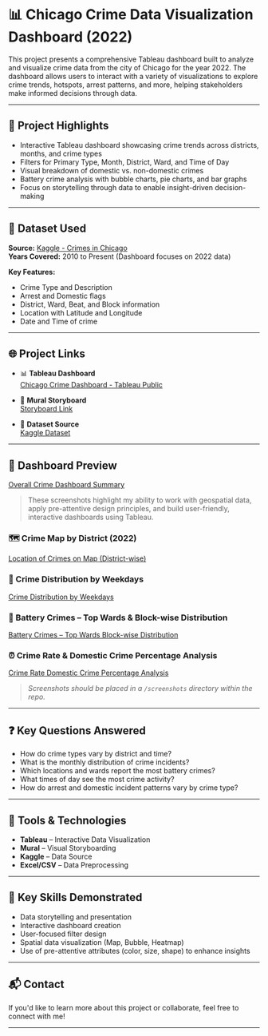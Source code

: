 # 📊 Chicago Crime Data Visualization Dashboard (2022)

This project presents a comprehensive Tableau dashboard built to analyze and visualize crime data from the city of Chicago for the year 2022. The dashboard allows users to interact with a variety of visualizations to explore crime trends, hotspots, arrest patterns, and more, helping stakeholders make informed decisions through data.

---

## 🚀 Project Highlights

- Interactive Tableau dashboard showcasing crime trends across districts, months, and crime types
- Filters for Primary Type, Month, District, Ward, and Time of Day
- Visual breakdown of domestic vs. non-domestic crimes
- Battery crime analysis with bubble charts, pie charts, and bar graphs
- Focus on storytelling through data to enable insight-driven decision-making

---

## 📁 Dataset Used

**Source:** [Kaggle - Crimes in Chicago](https://www.kaggle.com/datasets/onlyrohit/crimes-in-chicago)  
**Years Covered:** 2010 to Present (Dashboard focuses on 2022 data)

**Key Features:**
- Crime Type and Description
- Arrest and Domestic flags
- District, Ward, Beat, and Block information
- Location with Latitude and Longitude
- Date and Time of crime

---

## 🌐 Project Links

- 📊 **Tableau Dashboard**  
  [Chicago Crime Dashboard - Tableau Public](https://public.tableau.com/views/ChicagoCrimerate2022/Story?:language=en-US&:sid=&:display_count=n&:origin=viz_share_link)

- 🧱 **Mural Storyboard**  
  [Storyboard Link](https://app.mural.co/t/dvprojectteam254922/m/dvprojectteam254922/1712262985300/bbd17248ab82d3de137eb9800d671a553a2374bc?sender=uc22c74ebaa73e050e3c94325)

- 📂 **Dataset Source**  
  [Kaggle Dataset](https://www.kaggle.com/datasets/onlyrohit/crimes-in-chicago)

---

## 📸 Dashboard Preview
[Overall Crime Dashboard Summary](https://github.com/user-attachments/assets/c0649741-4e82-4737-b5e8-a28c5d3d2304)

> These screenshots highlight my ability to work with geospatial data, apply pre-attentive design principles, and build user-friendly, interactive dashboards using Tableau.

### 🗺️ Crime Map by District (2022)
[Location of Crimes on Map (District-wise)](https://github.com/user-attachments/assets/4f26a718-6e12-4dd8-92d0-d5582ed73825)


### 📅 Crime Distribution by Weekdays
[Crime Distribution by Weekdays](https://github.com/user-attachments/assets/7e9a97e4-d15b-42d8-a022-cce532c5e729)


### 🧯 Battery Crimes – Top Wards & Block-wise Distribution
[Battery Crimes – Top Wards   Block-wise Distribution](https://github.com/user-attachments/assets/ef5fb297-c23b-4466-b6e2-f7c2db1d6e93)


### ⏰ Crime Rate & Domestic Crime Percentage Analysis
[Crime Rate   Domestic Crime Percentage Analysis](https://github.com/user-attachments/assets/6b7835d6-e093-4f71-aa21-54a9725bd620)


> _Screenshots should be placed in a `/screenshots` directory within the repo._

---

## ❓ Key Questions Answered

- How do crime types vary by district and time?
- What is the monthly distribution of crime incidents?
- Which locations and wards report the most battery crimes?
- What times of day see the most crime activity?
- How do arrest and domestic incident patterns vary by crime type?

---

## 🧰 Tools & Technologies

- **Tableau** – Interactive Data Visualization  
- **Mural** – Visual Storyboarding  
- **Kaggle** – Data Source  
- **Excel/CSV** – Data Preprocessing  

---

## 📌 Key Skills Demonstrated

- Data storytelling and presentation
- Interactive dashboard creation
- User-focused filter design
- Spatial data visualization (Map, Bubble, Heatmap)
- Use of pre-attentive attributes (color, size, shape) to enhance insights

---

## 📬 Contact

If you'd like to learn more about this project or collaborate, feel free to connect with me!

---


